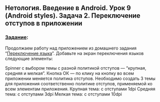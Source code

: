 ## Нетология. Введение в Android. Урок 9 (Android styles). Задача 2. Переключение отступов в приложении

### [Задание](https://github.com/netology-code/and-homeworks/tree/master/3.4.AndroidStyles/3.4.2):

Продолжаем работу над приложением из домашнего задания “[Переключение языка](https://github.com/Yoji-kms/ChangeLanguageSpinner)”. Добавьте на экран переключения языков следующие элементы:

Spinner с выбором темы с разной политикой отступов — “крупная, средняя и мелкая”.
Кнопка ОК — по клику на кнопку во всем приложении меняется политика отступов.
Необходимо создать 3 темы для приложения соответственно политике отступов, применяемой ко всем элементам приложения. Крупная тема: с отступами 1dpi Средняя тема: с отступами 3dpi Мелкая тема: с отступами 10dpi